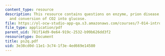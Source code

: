 ```yaml
---
content_type: resource
description: This resource contains questions on enzyme, prion disease, fermentations
  and conversion of CO2 into glucose.
file: https://ol-ocw-studio-app-qa.s3.amazonaws.com/courses/7-014-introductory-biology-spring-2005/3e38cd0d11e13c741f3e4ed669e14580_ps2q.pdf
file_type: application/pdf
parent_uid: 781f14d9-0e64-919c-2532-b99b626dd3f2
resourcetype: Document
title: ps2q.pdf
uid: 3e38cd0d-11e1-3c74-1f3e-4ed669e14580
---
```

